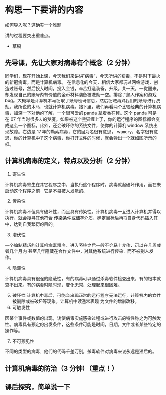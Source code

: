 # 构思一下要讲的内容

如何导入呢？这确实一个难题

讲的过程要突出重难点。

- 草稿

## 先导课，先让大家对病毒有个概念（2 分钟）

同学们，现在开始上课，今天我们来讲讲”病毒“，今天所讲的病毒，不是时下最火的新冠病毒，而是计算机病毒。
在信息化的今天，相信大家都玩过网络游戏，创造过账号，然后投入时间，投入金钱，辛苦打造装备，升级。某一天，一觉醒来，却发现自己的账号内有价值的金币材料装备被洗劫一空。排除了熟人作案和游戏 bug。大概率是计算机木马窃取了账号密码信息，然后窃贼再对我们的账号进行洗劫。我所说的木马，也就计算机病毒。接下里，我们再看两个比较经典的计算机病毒，加深一下对他的了解，一个很可爱的 panda 拿着香在拜。这个 panda 可是在 07 年当时很多人的梦魇。如果被这个熊猫缠上了，你的运行程序的图标都会变成这么一个图标，此外，还会破环你的系统文件，使你的计算机 window 系统出现故障。右边是 17 年的勒索病毒，它的因为名很有意思， wancry，名字很有意思，你的计算机中了这个病毒，你打开文件的时候，就会弹出一个就如图所示的框。

## 计算机病毒的定义，特点以及分析（2 分钟）

1. 寄生性

计算机病毒寄生在其它程序之中，当执行这个程序时，病毒就起破坏作用，而在未启动这个程序之前，它是不易被人发觉的。

2. 传染性

计算机病毒不但具有破坏性，而且具有传染性。计算机病毒一旦进入计算机并得以执行，就会搜寻其他符合
传染条件或储存介质，确定目标后再将自身代码插入其中，达到自我繁衍的目的。

3. 潜伏性

一个编制精巧的计算机病毒程序，进入系统之后一般不会马上发作，可以在几周或者几个月内
甚至几年隐藏在合作文件中，对其他系统进行传染，而不被别人发作。

4. 隐藏性

计算机病毒具有很强的隐蔽性，有的病毒可以通过杀毒软件检查出来，有的根本就查不出来。有的病毒时隐时现，变化无常，处理起来很困难。

5. 破坏性
   计算机中毒后，可能会出现正常的运行程序无法运行，计算机内的文件被删除或被破坏等现象。计算机中读通常表现
   为文件的增删改移。
6. 可触发性

因某个事件或数值的出现，诱使病毒实施感染过程或进行攻击的特性称之为可触发性。病毒具有预定的出发条件，这些条件可能是时间，日期，文件或者某些特定的操作等。

7. 不可预见性

不同的类型的病毒，他们的代码千差万别，杀毒软件对病毒来说永远是滞后的。

## 计算机病毒的防治（3 分钟）（重点！）

## 课后探究，简单说一下

